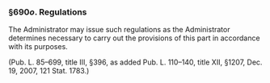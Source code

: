 ### §690*o*. Regulations ###

The Administrator may issue such regulations as the Administrator determines necessary to carry out the provisions of this part in accordance with its purposes.

(Pub. L. 85–699, title III, §396, as added Pub. L. 110–140, title XII, §1207, Dec. 19, 2007, 121 Stat. 1783.)